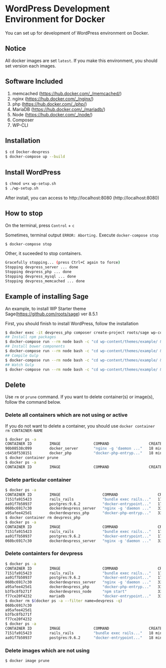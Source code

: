 # WordPress Development Environment for Docker
You can set up for development of WordPress environment on Docker.

## Notice
All docker images are set `latest`.
If you make this environment, you should set version each images.

## Software Included


1. memcached (https://hub.docker.com/_/memcached/)
1. nginx (https://hub.docker.com/_/nginx/)
1. php (https://hub.docker.com/_/php/)
1. MariaDB (https://hub.docker.com/_/mariadb/)
1. Node (https://hub.docker.com/_/node/)
1. Composer
1. WP-CLI


## Installation

```bash
$ cd Docker-devpress
$ docker-compose up --build
```

## Install WordPress

```bash
$ chmod u+x wp-setup.sh
$ ./wp-setup.sh
```

After install, you can access to http://localhost:8080 (http://localhost:8080)


## How to stop
On the terminal, press `Control` + `c`

Sometimes, terminal output `ERROR: Aborting.`
Execute `docker-compose stop`

```bash
$ docker-compose stop
```

Other, it suceeded to stop containers.

```bash
Gracefully stopping... (press Ctrl+C again to force)
Stopping devpress_server ... done
Stopping devpress_php ... done
Stopping devpress_mysql ... done
Stopping devpress_memcached ... done
```


## Example of installing Sage

An example, to install WP Starter theme Sage(https://github.com/roots/sage) ver 8.5.1

First, you should finish to install WordPress, follow the installation

```bash
$ docker exec -it devpress_php composer create-project roots/sage wp-content/themes/example 8.5.1
## Install npm packages
$ docker-compose run --rm node bash -c "cd wp-content/themes/example/ && npm install"
## Install bower components
$ docker-compose run --rm node bash -c "cd wp-content/themes/example/ && bower --allow-root install"
## Compile Gulp
$ docker-compose run --rm node bash -c "cd wp-content/themes/example/ && gulp"
## Watch Gulp
$ docker-compose run --rm node bash -c "cd wp-content/themes/example/ && gulp watch"
```


## Delete

Use `rm` or `prune` command. If you want to delete container(s) or image(s), follow the command below.




### Delete all containers which are not using or active

If you do not want to delete a container, you should use `docker container rm CONTAINER-NAME`

```bash
$ docker ps -a
CONTAINER ID        IMAGE               COMMAND                  CREATED             STATUS                        PORTS               NAMES
90b08538c099        docker_server       "nginx -g 'daemon ..."   18 minutes ago      Exited (137) 11 minutes ago                       nginx_server
c6458f538151        docker_php          "docker-php-entryp..."   18 minutes ago      Exited (137) 11 minutes ago                       php-fpm
$ docker container prune
$ docker ps -a
CONTAINER ID        IMAGE               COMMAND                  CREATED             STATUS                        PORTS               NAMES
```



### Delete particular container

```bash
$ docker ps -a
CONTAINER ID        IMAGE                   COMMAND                  CREATED             STATUS                        PORTS               NAMES
7151fa915423        rails_rails             "bundle exec rails..."   17 minutes ago      Exited (137) 17 minutes ago                       rails_rails_1
aa91f7b50937        postgres:9.6.2          "docker-entrypoint..."   17 minutes ago      Exited (137) 17 minutes ago                       rails_db_1
060bc6917c30        dockerdevpress_server   "nginx -g 'daemon ..."   33 minutes ago      Exited (0) 22 minutes ago                         devpress_server
a95afee425d1        dockerdevpress_php      "docker-php-entryp..."   33 minutes ago      Exited (0) 22 minutes ago                         devpress_php
$ docker container rm devpress_php
$ docker ps -a
CONTAINER ID        IMAGE                   COMMAND                  CREATED             STATUS                        PORTS               NAMES
7151fa915423        rails_rails             "bundle exec rails..."   17 minutes ago      Exited (137) 17 minutes ago                       rails_rails_1
aa91f7b50937        postgres:9.6.2          "docker-entrypoint..."   17 minutes ago      Exited (137) 17 minutes ago                       rails_db_1
060bc6917c30        dockerdevpress_server   "nginx -g 'daemon ..."   33 minutes ago      Exited (0) 22 minutes ago                         devpress_server
```



### Delete containters for devpress

```bash
$ docker ps -a
CONTAINER ID        IMAGE                   COMMAND                  CREATED             STATUS                        PORTS               NAMES
7151fa915423        rails_rails             "bundle exec rails..."   17 minutes ago      Exited (137) 17 minutes ago                       rails_rails_1
aa91f7b50937        postgres:9.6.2          "docker-entrypoint..."   17 minutes ago      Exited (137) 17 minutes ago                       rails_db_1
060bc6917c30        dockerdevpress_server   "nginx -g 'daemon ..."   33 minutes ago      Exited (0) 22 minutes ago                         devpress_server
a95afee425d1        dockerdevpress_php      "docker-php-entryp..."   33 minutes ago      Exited (0) 22 minutes ago                         devpress_php
b3fbc8fb271f        dockerdevpress_node     "npm start"              33 minutes ago      Exited (254) 33 minutes ago                       devpress_node
f77ce20f4232        mariadb                 "docker-entrypoint..."   33 minutes ago      Exited (0) 22 minutes ago                         devpress_mysql
$ docker rm $(docker ps -a --filter name=devpress -q)
060bc6917c30
a95afee425d1
b3fbc8fb271f
f77ce20f4232
$ docker ps -a
CONTAINER ID        IMAGE               COMMAND                  CREATED             STATUS                        PORTS               NAMES
7151fa915423        rails_rails         "bundle exec rails..."   18 minutes ago      Exited (137) 17 minutes ago                       rails_rails_1
aa91f7b50937        postgres:9.6.2      "docker-entrypoint..."   18 minutes ago      Exited (137) 17 minutes ago                       rails_db_1
```



### Delete images which are not using

```bash
$ docker image prune
```
